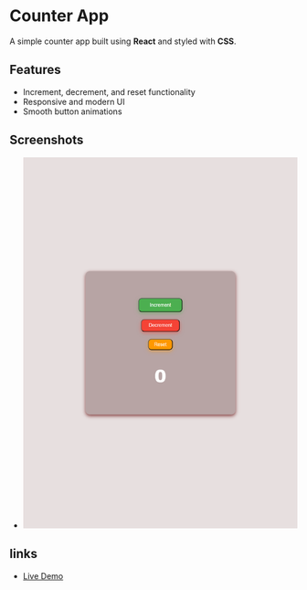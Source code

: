 # Counter App

A simple counter app built using **React** and styled with **CSS**.

## Features

- Increment, decrement, and reset functionality
- Responsive and modern UI
- Smooth button animations

## Screenshots

- ![alt text](CounterWebApp.png)

## links

- [Live Demo](https://counterapp-p01.netlify.app/)
